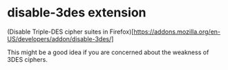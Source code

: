 # disable-3des extension

(Disable Triple-DES cipher suites in Firefox)[https://addons.mozilla.org/en-US/developers/addon/disable-3des/]

This might be a good idea if you are concerned about the weakness of 3DES ciphers.

